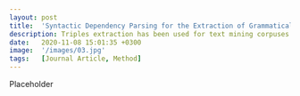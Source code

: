 ```yaml
---
layout: post
title:  'Syntactic Dependency Parsing for the Extraction of Grammatical Triples: Introducing "posextractr"'
description: Triples extraction has been used for text mining corpuses from discourse on climate change to anti-vaccination narratives. It's vast uses mark triples extraction as a meaningful algorithm for understanding action and subject-object relations in text. Existing methods, however, have low precision and recall scores. This article introduces a linguistically improved triples extraction method.
date:   2020-11-08 15:01:35 +0300
image:  '/images/03.jpg'
tags:   [Journal Article, Method]
---
```

Placeholder
